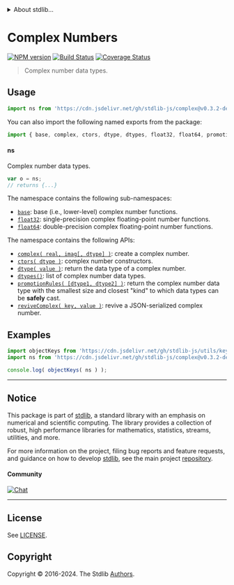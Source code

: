 <!--

@license Apache-2.0

Copyright (c) 2018 The Stdlib Authors.

Licensed under the Apache License, Version 2.0 (the "License");
you may not use this file except in compliance with the License.
You may obtain a copy of the License at

   http://www.apache.org/licenses/LICENSE-2.0

Unless required by applicable law or agreed to in writing, software
distributed under the License is distributed on an "AS IS" BASIS,
WITHOUT WARRANTIES OR CONDITIONS OF ANY KIND, either express or implied.
See the License for the specific language governing permissions and
limitations under the License.

-->


<details>
  <summary>
    About stdlib...
  </summary>
  <p>We believe in a future in which the web is a preferred environment for numerical computation. To help realize this future, we've built stdlib. stdlib is a standard library, with an emphasis on numerical and scientific computation, written in JavaScript (and C) for execution in browsers and in Node.js.</p>
  <p>The library is fully decomposable, being architected in such a way that you can swap out and mix and match APIs and functionality to cater to your exact preferences and use cases.</p>
  <p>When you use stdlib, you can be absolutely certain that you are using the most thorough, rigorous, well-written, studied, documented, tested, measured, and high-quality code out there.</p>
  <p>To join us in bringing numerical computing to the web, get started by checking us out on <a href="https://github.com/stdlib-js/stdlib">GitHub</a>, and please consider <a href="https://opencollective.com/stdlib">financially supporting stdlib</a>. We greatly appreciate your continued support!</p>
</details>

# Complex Numbers

[![NPM version][npm-image]][npm-url] [![Build Status][test-image]][test-url] [![Coverage Status][coverage-image]][coverage-url] <!-- [![dependencies][dependencies-image]][dependencies-url] -->

> Complex number data types.



<section class="usage">

## Usage

```javascript
import ns from 'https://cdn.jsdelivr.net/gh/stdlib-js/complex@v0.3.2-deno/mod.js';
```

You can also import the following named exports from the package:

```javascript
import { base, complex, ctors, dtype, dtypes, float32, float64, promotionRules, reviveComplex } from 'https://cdn.jsdelivr.net/gh/stdlib-js/complex@v0.3.2-deno/mod.js';
```

#### ns

Complex number data types.

```javascript
var o = ns;
// returns {...}
```

The namespace contains the following sub-namespaces:

<!-- <toc pattern="+(base|float32|float64)"> -->

<div class="namespace-toc">

-   <span class="signature">[`base`][@stdlib/complex/base]</span><span class="delimiter">: </span><span class="description">base (i.e., lower-level) complex number functions.</span>
-   <span class="signature">[`float32`][@stdlib/complex/float32]</span><span class="delimiter">: </span><span class="description">single-precision complex floating-point number functions.</span>
-   <span class="signature">[`float64`][@stdlib/complex/float64]</span><span class="delimiter">: </span><span class="description">double-precision complex floating-point number functions.</span>

</div>

<!-- </toc> -->

The namespace contains the following APIs:

<!-- <toc pattern="*"> -->

<div class="namespace-toc">

-   <span class="signature">[`complex( real, imag[, dtype] )`][@stdlib/complex/cmplx]</span><span class="delimiter">: </span><span class="description">create a complex number.</span>
-   <span class="signature">[`ctors( dtype )`][@stdlib/complex/ctors]</span><span class="delimiter">: </span><span class="description">complex number constructors.</span>
-   <span class="signature">[`dtype( value )`][@stdlib/complex/dtype]</span><span class="delimiter">: </span><span class="description">return the data type of a complex number.</span>
-   <span class="signature">[`dtypes()`][@stdlib/complex/dtypes]</span><span class="delimiter">: </span><span class="description">list of complex number data types.</span>
-   <span class="signature">[`promotionRules( [dtype1, dtype2] )`][@stdlib/complex/promotion-rules]</span><span class="delimiter">: </span><span class="description">return the complex number data type with the smallest size and closest "kind" to which data types can be **safely** cast.</span>
-   <span class="signature">[`reviveComplex( key, value )`][@stdlib/complex/reviver]</span><span class="delimiter">: </span><span class="description">revive a JSON-serialized complex number.</span>

</div>

<!-- </toc> -->

</section>

<!-- /.usage -->

<section class="examples">

## Examples

<!-- TODO: better examples -->

<!-- eslint no-undef: "error" -->

```javascript
import objectKeys from 'https://cdn.jsdelivr.net/gh/stdlib-js/utils/keys@deno/mod.js';
import ns from 'https://cdn.jsdelivr.net/gh/stdlib-js/complex@v0.3.2-deno/mod.js';

console.log( objectKeys( ns ) );
```

</section>

<!-- /.examples -->

<!-- Section for related `stdlib` packages. Do not manually edit this section, as it is automatically populated. -->

<section class="related">

</section>

<!-- /.related -->

<!-- Section for all links. Make sure to keep an empty line after the `section` element and another before the `/section` close. -->


<section class="main-repo" >

* * *

## Notice

This package is part of [stdlib][stdlib], a standard library with an emphasis on numerical and scientific computing. The library provides a collection of robust, high performance libraries for mathematics, statistics, streams, utilities, and more.

For more information on the project, filing bug reports and feature requests, and guidance on how to develop [stdlib][stdlib], see the main project [repository][stdlib].

#### Community

[![Chat][chat-image]][chat-url]

---

## License

See [LICENSE][stdlib-license].


## Copyright

Copyright &copy; 2016-2024. The Stdlib [Authors][stdlib-authors].

</section>

<!-- /.stdlib -->

<!-- Section for all links. Make sure to keep an empty line after the `section` element and another before the `/section` close. -->

<section class="links">

[npm-image]: http://img.shields.io/npm/v/@stdlib/complex.svg
[npm-url]: https://npmjs.org/package/@stdlib/complex

[test-image]: https://github.com/stdlib-js/complex/actions/workflows/test.yml/badge.svg?branch=v0.3.2
[test-url]: https://github.com/stdlib-js/complex/actions/workflows/test.yml?query=branch:v0.3.2

[coverage-image]: https://img.shields.io/codecov/c/github/stdlib-js/complex/main.svg
[coverage-url]: https://codecov.io/github/stdlib-js/complex?branch=main

<!--

[dependencies-image]: https://img.shields.io/david/stdlib-js/complex.svg
[dependencies-url]: https://david-dm.org/stdlib-js/complex/main

-->

[chat-image]: https://img.shields.io/gitter/room/stdlib-js/stdlib.svg
[chat-url]: https://app.gitter.im/#/room/#stdlib-js_stdlib:gitter.im

[stdlib]: https://github.com/stdlib-js/stdlib

[stdlib-authors]: https://github.com/stdlib-js/stdlib/graphs/contributors

[umd]: https://github.com/umdjs/umd
[es-module]: https://developer.mozilla.org/en-US/docs/Web/JavaScript/Guide/Modules

[deno-url]: https://github.com/stdlib-js/complex/tree/deno
[deno-readme]: https://github.com/stdlib-js/complex/blob/deno/README.md
[umd-url]: https://github.com/stdlib-js/complex/tree/umd
[umd-readme]: https://github.com/stdlib-js/complex/blob/umd/README.md
[esm-url]: https://github.com/stdlib-js/complex/tree/esm
[esm-readme]: https://github.com/stdlib-js/complex/blob/esm/README.md
[branches-url]: https://github.com/stdlib-js/complex/blob/main/branches.md

[stdlib-license]: https://raw.githubusercontent.com/stdlib-js/complex/main/LICENSE

<!-- <toc-links> -->

[@stdlib/complex/cmplx]: https://github.com/stdlib-js/complex/tree/main/cmplx

[@stdlib/complex/ctors]: https://github.com/stdlib-js/complex/tree/main/ctors

[@stdlib/complex/dtype]: https://github.com/stdlib-js/complex/tree/main/dtype

[@stdlib/complex/dtypes]: https://github.com/stdlib-js/complex/tree/main/dtypes

[@stdlib/complex/promotion-rules]: https://github.com/stdlib-js/complex/tree/main/promotion-rules

[@stdlib/complex/reviver]: https://github.com/stdlib-js/complex/tree/main/reviver

[@stdlib/complex/base]: https://github.com/stdlib-js/complex/tree/main/base

[@stdlib/complex/float32]: https://github.com/stdlib-js/complex/tree/main/float32

[@stdlib/complex/float64]: https://github.com/stdlib-js/complex/tree/main/float64

<!-- </toc-links> -->

</section>

<!-- /.links -->
